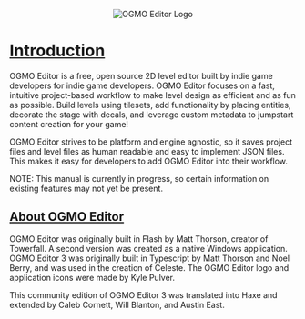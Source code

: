 <p align="center">
  <img  src="https://raw.githubusercontent.com/Ogmo-Editor-3/ogmo-editor-3.github.io/gh-pages/img/logo-big.png" alt="OGMO Editor Logo">
</p>

# [Introduction](#introduction)

OGMO Editor is a free, open source 2D level editor built by indie game developers for indie game developers. OGMO Editor focuses on a fast, intuitive project-based workflow to make level design as efficient and as fun as possible. Build levels using tilesets, add functionality by placing entities, decorate the stage with decals, and leverage custom metadata to jumpstart content creation for your game!

OGMO Editor strives to be platform and engine agnostic, so it saves project files and level files as human readable and easy to implement JSON files. This makes it easy for developers to add OGMO Editor into their workflow.

NOTE: This manual is currently in progress, so certain information on existing features may not yet be present.

## [About OGMO Editor](#about-ogmo-editor)

OGMO Editor was originally built in Flash by Matt Thorson, creator of Towerfall. A second version was created as a native Windows application. OGMO Editor 3 was originally built in Typescript by Matt Thorson and Noel Berry, and was used in the creation of Celeste. The OGMO Editor logo and application icons were made by Kyle Pulver.

This community edition of OGMO Editor 3 was translated into Haxe and extended by Caleb Cornett, Will Blanton, and Austin East.
